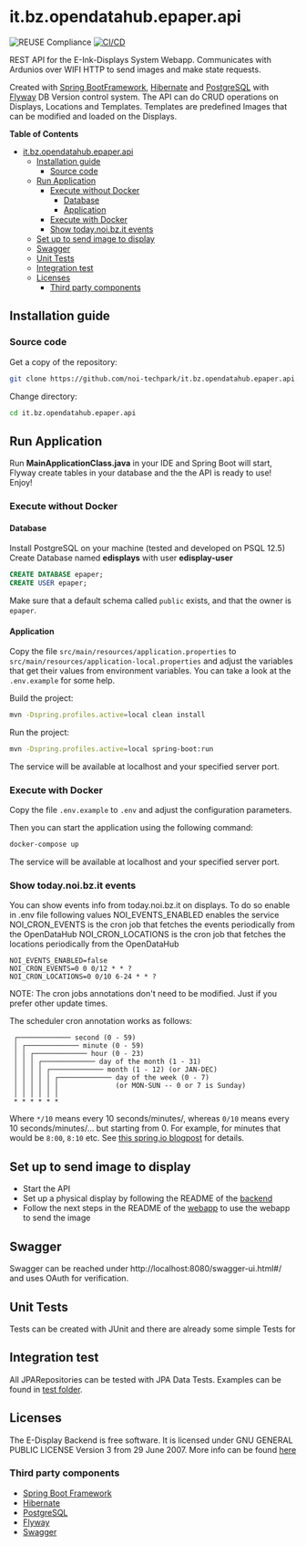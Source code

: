 <!--
SPDX-FileCopyrightText: NOI Techpark <digital@noi.bz.it>

SPDX-License-Identifier: CC0-1.0
-->

# it.bz.opendatahub.epaper.api

![REUSE Compliance](https://github.com/noi-techpark/it.bz.opendatahub.epaper.api/actions/workflows/reuse.yml/badge.svg)
[![CI/CD](https://github.com/noi-techpark/it.bz.opendatahub.epaper.api/actions/workflows/main.yml/badge.svg)](https://github.com/noi-techpark/it.bz.opendatahub.epaper.api/actions/workflows/main.yml)

REST API for the E-Ink-Displays System Webapp.
Communicates with Ardunios over WIFI HTTP to send images and make state requests.

Created with [Spring BootFramework](https://spring.io/projects/spring-boot),
[Hibernate](https://hibernate.org/) and
[PostgreSQL](https://www.postgresql.org/) with [Flyway](https://flywaydb.org/)
DB Version control system. The API can do CRUD operations on Displays,
Locations and Templates. Templates are predefined Images that can be modified and loaded on the Displays.

**Table of Contents**
- [it.bz.opendatahub.epaper.api](#itbzopendatahubepaperapi)
	- [Installation guide](#installation-guide)
		- [Source code](#source-code)
	- [Run Application](#run-application)
		- [Execute without Docker](#execute-without-docker)
			- [Database](#database)
			- [Application](#application)
		- [Execute with Docker](#execute-with-docker)
		- [Show today.noi.bz.it events](#show-todaynoibzit-events)
	- [Set up to send image to display](#set-up-to-send-image-to-display)
	- [Swagger](#swagger)
	- [Unit Tests](#unit-tests)
	- [Integration test](#integration-test)
	- [Licenses](#licenses)
		- [Third party components](#third-party-components)


## Installation guide

### Source code

Get a copy of the repository:

```bash
git clone https://github.com/noi-techpark/it.bz.opendatahub.epaper.api.git
```

Change directory:

```bash
cd it.bz.opendatahub.epaper.api
```

## Run Application
Run **MainApplicationClass.java** in your IDE and Spring Boot will start, Flyway create tables in your database and the the API is ready to use! Enjoy!

### Execute without Docker

#### Database
Install PostgreSQL on your machine (tested and developed on PSQL 12.5)
Create Database named **edisplays** with user **edisplay-user**
```sql
CREATE DATABASE epaper;
CREATE USER epaper;
```

Make sure that a default schema called `public` exists, and that the owner is `epaper`.

#### Application
Copy the file `src/main/resources/application.properties` to `src/main/resources/application-local.properties` and adjust the variables that get their values from environment variables. You can take a look at the `.env.example` for some help.

Build the project:

```bash
mvn -Dspring.profiles.active=local clean install
```

Run the project:

```bash
mvn -Dspring.profiles.active=local spring-boot:run
```

The service will be available at localhost and your specified server port.

### Execute with Docker

Copy the file `.env.example` to `.env` and adjust the configuration parameters.

Then you can start the application using the following command:

```bash
docker-compose up
```

The service will be available at localhost and your specified server port.

### Show today.noi.bz.it events

You can show events info from today.noi.bz.it on displays. To do so enable in .env file following values
NOI_EVENTS_ENABLED enables the service
NOI_CRON_EVENTS is the cron job that fetches the events periodically from the OpenDataHub
NOI_CRON_LOCATIONS is the cron job that fetches the locations periodically from the OpenDataHub

```
NOI_EVENTS_ENABLED=false
NOI_CRON_EVENTS=0 0 0/12 * * ?
NOI_CRON_LOCATIONS=0 0/10 6-24 * * ?
```
NOTE: The cron jobs annotations don't need to be modified. Just if you prefer other update times.

The scheduler cron annotation works as follows:
```
 ┌───────────── second (0 - 59)
 │ ┌───────────── minute (0 - 59)
 │ │ ┌───────────── hour (0 - 23)
 │ │ │ ┌───────────── day of the month (1 - 31)
 │ │ │ │ ┌───────────── month (1 - 12) (or JAN-DEC)
 │ │ │ │ │ ┌───────────── day of the week (0 - 7)
 │ │ │ │ │ │              (or MON-SUN -- 0 or 7 is Sunday)
 │ │ │ │ │ │
 * * * * * *
```

Where `*/10` means every 10 seconds/minutes/, whereas `0/10` means every 10
seconds/minutes/... but starting from 0. For example, for minutes that would be
`8:00`, `8:10` etc. See [this spring.io
blogpost](https://spring.io/blog/2020/11/10/new-in-spring-5-3-improved-cron-expressions)
for details.

## Set up to send image to display

- Start the API
- Set up a physical display by following the README of the [backend](https://github.com/noi-techpark/e-ink-displays-backend)
- Follow the next steps in the README of the [webapp](https://github.com/noi-techpark/e-ink-displays-webapp) to use the webapp to send the image

## Swagger

Swagger can be reached under http://localhost:8080/swagger-ui.html#/ and uses OAuth for verification.

## Unit Tests

Tests can be created with JUnit and there are already some simple Tests for

## Integration test
All JPARepositories can be tested with JPA Data Tests. Examples can be found in [test folder](https://github.com/noi-techpark/e-ink-displays-api/tree/development/src/test/java).

## Licenses
The E-Display Backend is free software. It is licensed under GNU GENERAL
PUBLIC LICENSE Version 3 from 29 June 2007.
More info can be found [here](https://www.gnu.org/licenses/gpl-3.0.en.html)

### Third party components
- [Spring Boot Framework](https://spring.io/projects/spring-boot)
- [Hibernate](https://hibernate.org/)
- [PostgreSQL](https://www.postgresql.org/)
- [Flyway](https://flywaydb.org/)
- [Swagger](https://swagger.io/)
